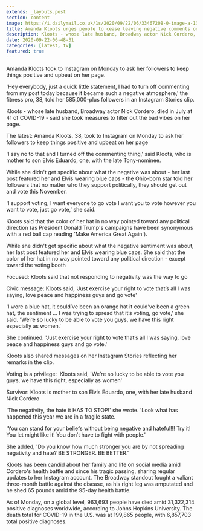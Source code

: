 ```yaml
---
extends: _layouts.post
section: content
image: https://i.dailymail.co.uk/1s/2020/09/22/06/33467208-0-image-a-139_1600751083989.jpg 
title: Amanda Kloots urges people to cease leaving negative comments on her social media page 
description: Kloots - whose late husband, Broadway actor Nick Cordero, died in July at 41 of COVID-19 - said she took measures to filter out the bad vibes on her page. 
date: 2020-09-22-06-48-31 
categories: [latest, tv] 
featured: true 
--- 
```

Amanda Kloots took to Instagram on Monday to ask her followers to keep things positive and upbeat on her page.

'Hey everybody, just a quick little statement, I had to turn off commenting from my post today because it became such a negative atmosphere,' the fitness pro, 38, told her 585,000-plus followers in an Instagram Stories clip.

Kloots - whose late husband, Broadway actor Nick Cordero, died in July at 41 of COVID-19 - said she took measures to filter out the bad vibes on her page.

The latest: Amanda Kloots, 38, took to Instagram on Monday to ask her followers to keep things positive and upbeat on her page

'I say no to that and I turned off the commenting thing,' said Kloots, who is mother to son Elvis Eduardo, one, with the late Tony-nominee.

While she didn't get specific about what the negative was about - her last post featured her and Elvis wearing blue caps - the Ohio-born star told her followers that no matter who they support politically, they should get out and vote this November.

'I support voting, I want everyone to go vote I want you to vote however you want to vote, just go vote,' she said.

Kloots said that the color of her hat in no way pointed toward any political direction (as President Donald Trump's campaigns have been synonymous with a red ball cap reading 'Make America Great Again').

While she didn't get specific about what the negative sentiment was about, her last post featured her and Elvis wearing blue caps. She said that the color of her hat in no way pointed toward any political direction - except toward the voting booth



Focused: Kloots said that not responding to negativity was the way to go

Civic message: Kloots said, 'Just exercise your right to vote that’s all I was saying, love peace and happiness guys and go vote'

'I wore a blue hat, it could’ve been an orange hat it could’ve been a green hat, the sentiment ... I was trying to spread that it’s voting, go vote,' she said. 'We’re so lucky to be able to vote you guys, we have this right especially as women.'

She continued: 'Just exercise your right to vote that’s all I was saying, love peace and happiness guys and go vote.'

Kloots also shared messages on her Instagram Stories reflecting her remarks in the clip.

Voting is a privilege:  Kloots said, 'We’re so lucky to be able to vote you guys, we have this right, especially as women'

Survivor: Kloots is mother to son Elvis Eduardo, one, with her late husband Nick Cordero 

'The negativity, the hate it HAS TO STOP!' she wrote. 'Look what has happened this year we are in a fragile state.

'You can stand for your beliefs without being negative and hateful!!! Try it! You let might like it! You don’t have to fight with people.'

She added, 'Do you know how much stronger you are by not spreading negativity and hate? BE STRONGER. BE BETTER.'

Kloots has been candid about her family and life on social media amid Cordero's health battle and since his tragic passing, sharing regular updates to her Instagram account. The Broadway standout fought a valiant three-month battle against the disease, as his right leg was amputated and he shed 65 pounds amid the 95-day health battle.

As of Monday, on a global level, 963,693 people have died amid 31,322,314 positive diagnoses worldwide, according to Johns Hopkins University. The death total for COVID-19 in the U.S. was at 199,865 people, with 6,857,703 total positive diagnoses.

